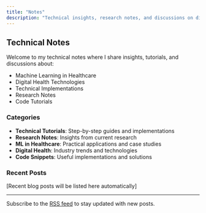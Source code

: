 ```yaml
---
title: "Notes"
description: "Technical insights, research notes, and discussions on digital health and ML"
---
```


## Technical Notes

Welcome to my technical notes where I share insights, tutorials, and discussions about:

- Machine Learning in Healthcare
- Digital Health Technologies
- Technical Implementations
- Research Notes
- Code Tutorials

### Categories

- **Technical Tutorials**: Step-by-step guides and implementations
- **Research Notes**: Insights from current research
- **ML in Healthcare**: Practical applications and case studies
- **Digital Health**: Industry trends and technologies
- **Code Snippets**: Useful implementations and solutions

### Recent Posts

[Recent blog posts will be listed here automatically]

---

Subscribe to the [RSS feed](/index.xml) to stay updated with new posts.
